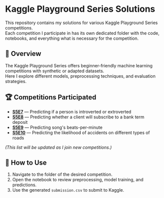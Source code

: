 # Kaggle Playground Series Solutions

This repository contains my solutions for various Kaggle Playground Series competitions.  
Each competition I participate in has its own dedicated folder with the code, notebooks, and everything what is 
necessary for the competition.

## 📌 Overview
The Kaggle Playground Series offers beginner-friendly machine learning competitions with synthetic or adapted datasets.  
Here I explore different models, preprocessing techniques, and evaluation strategies.

## 🏆 Competitions Participated
- **[S5E7](https://www.kaggle.com/competitions/playground-series-s5e7)** — Predicting if a person is introverted or extroverted  
- **[S5E8](https://www.kaggle.com/competitions/playground-series-s5e8)** — Predicting whether a client will subscribe to a bank term deposit
- **[S5E9](https://www.kaggle.com/competitions/playground-series-s5e9)** — Predicting song's beats-per-minute
- **[S5E10](https://www.kaggle.com/competitions/playground-series-s5e10)** — Predicting the likelihood of accidents on different types of roads

*(This list will be updated as I join new competitions.)*

## 🚀 How to Use
1. Navigate to the folder of the desired competition.
2. Open the notebook to review preprocessing, model training, and predictions.
3. Use the generated `submission.csv` to submit to Kaggle.
